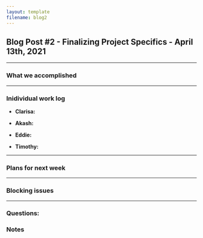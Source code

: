 ```yaml
---
layout: template
filename: blog2
--- 
```


## Blog Post #2 -  Finalizing Project Specifics - April 13th, 2021

<hr>

### What we accomplished


<hr>

### Inidividual work log

- **Clarisa:** 

- **Akash:** 

- **Eddie:** 

- **Timothy:** 

<hr>

### Plans for next week


<hr>

### Blocking issues



<hr>

### Questions:


### Notes
